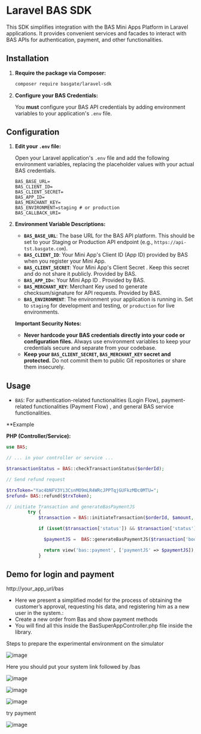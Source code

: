 # Laravel BAS SDK

This SDK simplifies integration with the BAS Mini Apps Platform in Laravel applications. It provides convenient services and facades to interact with BAS APIs for authentication, payment, and other functionalities.

## Installation

1.  **Require the package via Composer:**

    ```bash
    composer require basgate/laravel-sdk
    ```



3.  **Configure your BAS Credentials:**

    You **must** configure your BAS API credentials by adding environment variables to your application's `.env` file.

## Configuration

1.  **Edit your `.env` file:**

    Open your Laravel application's `.env` file and add the following environment variables, replacing the placeholder values with your actual BAS credentials.

    ```env
    BAS_BASE_URL=
    BAS_CLIENT_ID=
    BAS_CLIENT_SECRET=
    BAS_APP_ID=
    BAS_MERCHANT_KEY=
    BAS_ENVIRONMENT=staging # or production
    BAS_CALLBACK_URI=

    ```

2.  **Environment Variable Descriptions:**

    *   **`BAS_BASE_URL`**:  The base URL for the BAS API platform. This should be set to your Staging or Production API endpoint (e.g., `https://api-tst.basgate.com`).
    *   **`BAS_CLIENT_ID`**: Your Mini App's Client ID (App ID) provided by BAS when you register your Mini App.
    *   **`BAS_CLIENT_SECRET`**: Your Mini App's Client Secret . Keep this secret and do not share it publicly. Provided by BAS.
    *   **`BAS_APP_ID=`**: Your Mini App ID . Provided by BAS.
    *   **`BAS_MERCHANT_KEY`**: Merchant Key used to generate checksum/signature for API requests. Provided by BAS.
    *   **`BAS_ENVIRONMENT`**:  The environment your application is running in. Set to `staging` for development and testing, or `production` for live environments.

    **Important Security Notes:**

    *   **Never hardcode your BAS credentials directly into your code or configuration files.** Always use environment variables to keep your credentials secure and separate from your codebase.
    *   **Keep your `BAS_CLIENT_SECRET`,  `BAS_MERCHANT_KEY` secret and protected.** Do not commit them to public Git repositories or share them insecurely.




## Usage



*   `BAS`: For authentication-related functionalities (Login Flow), payment-related functionalities (Payment Flow) , and general BAS service functionalities.

**Example 

**PHP (Controller/Service):**

```php
use BAS;

// ... in your controller or service ...

$transactionStatus = BAS::checkTransactionStatus($orderId);

// Send refund request

$trxToken="Yac4bNFV3Yi3CsnMO9mLR4WRcJPPTqjGUFkzMDc0MTU=";
$refund= BAS::refund($trxToken);

// initiate Transaction and generateBasPaymentJS
        try {
            $transaction = BAS::initiateTransaction($orderId, $amount, $currency);

            if (isset($transaction['status']) && $transaction['status'] == 1) {

              $paymentJS =  BAS::generateBasPaymentJS($transaction['body']['trxToken'], $transaction['body']['order']);

              return view('bas::payment', ['paymentJS' => $paymentJS]);
            }

```

## Demo for login and payment
http://your_app_url/bas

- Here we present a simplified model for the process of obtaining the customer’s approval, requesting his data, and registering him as a new user in the system.:
- Create a new order from Bas and show payment methods
- You will find all this inside the BasSuperAppController.php file inside the library.

Steps to prepare the experimental environment on the simulator

![image](https://github.com/user-attachments/assets/6ca22c8a-d6be-4b4a-b3ea-904a6bb08787)

Here you should put your system link followed by /bas

![image](https://github.com/user-attachments/assets/47d2ffc4-32f5-4c2c-875c-943f70cebda3)

![image](https://github.com/user-attachments/assets/44a31ceb-cb27-48aa-9d0e-785c190e4b90)

![image](https://github.com/user-attachments/assets/45cdd6ad-5e6d-4a18-be5d-fcce7f23acb3)

try payment

![image](https://github.com/user-attachments/assets/8f0d290a-be58-4335-a1ba-1402c89559e0)




